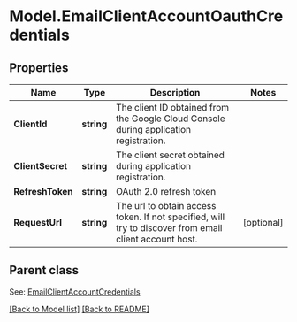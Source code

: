 # Model.EmailClientAccountOauthCredentials
## Properties
Name | Type | Description | Notes
------------ | ------------- | ------------- | -------------
**ClientId** | **string** | The client ID obtained from the Google Cloud Console during application registration.              | 
**ClientSecret** | **string** | The client secret obtained during application registration.              | 
**RefreshToken** | **string** | OAuth 2.0 refresh token              | 
**RequestUrl** | **string** | The url to obtain access token. If not specified, will try to discover from email client account host.              | [optional] 

## Parent class

See: [EmailClientAccountCredentials](EmailClientAccountCredentials.md)

[[Back to Model list]](Models.doc) [[Back to README]](README.md)


